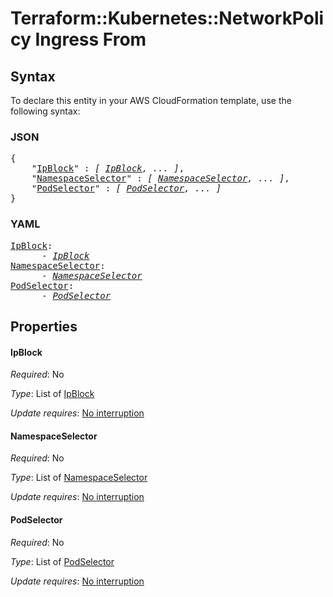 # Terraform::Kubernetes::NetworkPolicy Ingress From

## Syntax

To declare this entity in your AWS CloudFormation template, use the following syntax:

### JSON

<pre>
{
    "<a href="#ipblock" title="IpBlock">IpBlock</a>" : <i>[ <a href="ingress-from-ipblock.md">IpBlock</a>, ... ]</i>,
    "<a href="#namespaceselector" title="NamespaceSelector">NamespaceSelector</a>" : <i>[ <a href="ingress-from-namespaceselector.md">NamespaceSelector</a>, ... ]</i>,
    "<a href="#podselector" title="PodSelector">PodSelector</a>" : <i>[ <a href="ingress-from-podselector.md">PodSelector</a>, ... ]</i>
}
</pre>

### YAML

<pre>
<a href="#ipblock" title="IpBlock">IpBlock</a>: <i>
      - <a href="ingress-from-ipblock.md">IpBlock</a></i>
<a href="#namespaceselector" title="NamespaceSelector">NamespaceSelector</a>: <i>
      - <a href="ingress-from-namespaceselector.md">NamespaceSelector</a></i>
<a href="#podselector" title="PodSelector">PodSelector</a>: <i>
      - <a href="ingress-from-podselector.md">PodSelector</a></i>
</pre>

## Properties

#### IpBlock

_Required_: No

_Type_: List of <a href="ingress-from-ipblock.md">IpBlock</a>

_Update requires_: [No interruption](https://docs.aws.amazon.com/AWSCloudFormation/latest/UserGuide/using-cfn-updating-stacks-update-behaviors.html#update-no-interrupt)

#### NamespaceSelector

_Required_: No

_Type_: List of <a href="ingress-from-namespaceselector.md">NamespaceSelector</a>

_Update requires_: [No interruption](https://docs.aws.amazon.com/AWSCloudFormation/latest/UserGuide/using-cfn-updating-stacks-update-behaviors.html#update-no-interrupt)

#### PodSelector

_Required_: No

_Type_: List of <a href="ingress-from-podselector.md">PodSelector</a>

_Update requires_: [No interruption](https://docs.aws.amazon.com/AWSCloudFormation/latest/UserGuide/using-cfn-updating-stacks-update-behaviors.html#update-no-interrupt)

